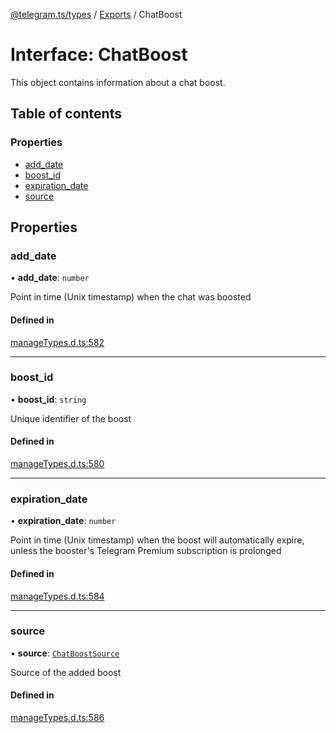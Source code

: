 [@telegram.ts/types](../README.md) / [Exports](../modules.md) / ChatBoost

# Interface: ChatBoost

This object contains information about a chat boost.

## Table of contents

### Properties

- [add\_date](ChatBoost.md#add_date)
- [boost\_id](ChatBoost.md#boost_id)
- [expiration\_date](ChatBoost.md#expiration_date)
- [source](ChatBoost.md#source)

## Properties

### add\_date

• **add\_date**: `number`

Point in time (Unix timestamp) when the chat was boosted

#### Defined in

[manageTypes.d.ts:582](https://github.com/telegramsjs/types/blob/d08200f/src/manageTypes.d.ts#L582)

___

### boost\_id

• **boost\_id**: `string`

Unique identifier of the boost

#### Defined in

[manageTypes.d.ts:580](https://github.com/telegramsjs/types/blob/d08200f/src/manageTypes.d.ts#L580)

___

### expiration\_date

• **expiration\_date**: `number`

Point in time (Unix timestamp) when the boost will automatically expire, unless the booster's Telegram Premium subscription is prolonged

#### Defined in

[manageTypes.d.ts:584](https://github.com/telegramsjs/types/blob/d08200f/src/manageTypes.d.ts#L584)

___

### source

• **source**: [`ChatBoostSource`](../modules.md#chatboostsource)

Source of the added boost

#### Defined in

[manageTypes.d.ts:586](https://github.com/telegramsjs/types/blob/d08200f/src/manageTypes.d.ts#L586)
